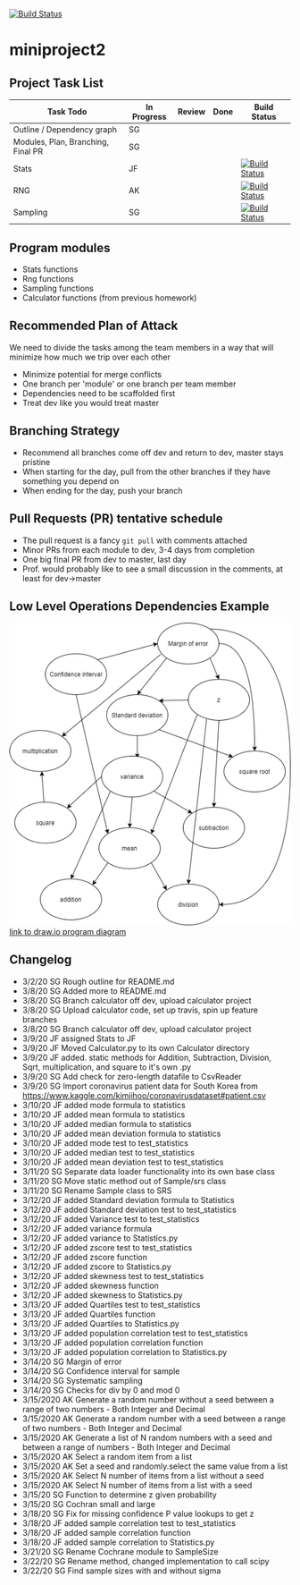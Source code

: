 [![Build Status](https://travis-ci.com/sng23/miniproject2.svg?branch=dev)](https://travis-ci.com/sng23/miniproject2)

# miniproject2

## Project Task List
Task Todo | In Progress | Review | Done | Build Status
--- | --- | --- | --- | ---
Outline / Dependency graph | SG | |
Modules, Plan, Branching, Final PR | SG | |
Stats |JF | | | [![Build Status](https://travis-ci.com/sng23/miniproject2.svg?branch=stats)](https://travis-ci.com/sng23/miniproject2)
RNG |AK | | | [![Build Status](https://travis-ci.com/sng23/miniproject2.svg?branch=rng)](https://travis-ci.com/sng23/miniproject2)
Sampling | SG | | | [![Build Status](https://travis-ci.com/sng23/miniproject2.svg?branch=sampling)](https://travis-ci.com/sng23/miniproject2)


## Program modules
* Stats functions        
* Rng functions
* Sampling functions
* Calculator functions (from previous homework)

## Recommended Plan of Attack
We need to divide the tasks among the team members in a way that will minimize how much we trip over each other
* Minimize potential for merge conflicts
* One branch per 'module' or one branch per team member
* Dependencies need to be scaffolded first
* Treat dev like you would treat master

## Branching Strategy
* Recommend all branches come off dev and return to dev, master stays pristine
* When starting for the day, pull from the other branches if they have something you depend on
* When ending for the day, push your branch

## Pull Requests (PR) tentative schedule
* The pull request is a fancy `git pull` with comments attached
* Minor PRs from each module to dev, 3-4 days from completion
* One big final PR from dev to master, last day
* Prof. would probably like to see a small discussion in the comments, at least for dev->master
 
## Low Level Operations Dependencies Example
![](images/Program%20Operations%20Diagram.png)
[link to draw.io program diagram](https://drive.google.com/file/d/1-kmcID1HtiE-PwfVW2D8M-OZXasv8nbQ/view?usp=sharing)

## Changelog
* 3/2/20 SG Rough outline for README.md
* 3/8/20 SG Added more to README.md
* 3/8/20 SG Branch calculator off dev, upload calculator project
* 3/8/20 SG Upload calculator code, set up travis, spin up feature branches
* 3/8/20 SG Branch calculator off dev, upload calculator project
* 3/9/20 JF assigned Stats to JF
* 3/9/20 JF Moved Calculator.py to its own Calculator directory
* 3/9/20 JF added. static methods for Addition, Subtraction, Division, Sqrt, multiplication, and square to it's own .py
* 3/9/20 SG Add check for zero-length datafile to CsvReader
* 3/9/20 SG Import coronavirus patient data for South Korea from https://www.kaggle.com/kimjihoo/coronavirusdataset#patient.csv
* 3/10/20 JF added mode formula to statistics 
* 3/10/20 JF added mean formula to statistics 
* 3/10/20 JF added median formula to statistics 
* 3/10/20 JF added mean deviation formula to statistics 
* 3/10/20 JF added mode test to test_statistics
* 3/10/20 JF added median test to test_statistics
* 3/10/20 JF added mean deviation test to test_statistics
* 3/11/20 SG Separate data loader functionality into its own base class
* 3/11/20 SG Move static method out of Sample/srs class
* 3/11/20 SG Rename Sample class to SRS
* 3/12/20 JF added Standard deviation formula to Statistics
* 3/12/20 JF added Standard deviation test to test_statistics
* 3/12/20 JF added Variance test to test_statistics
* 3/12/20 JF added variance formula 
* 3/12/20 JF added  variance to Statistics.py
* 3/12/20 JF added zscore test to test_statistics
* 3/12/20 JF added zscore function
* 3/12/20 JF added zscore to Statistics.py
* 3/12/20 JF added skewness test to test_statistics
* 3/12/20 JF added skewness function
* 3/12/20 JF added skewness to Statistics.py
* 3/13/20 JF added Quartiles test to test_statistics
* 3/13/20 JF added Quartiles function
* 3/13/20 JF added Quartiles to Statistics.py
* 3/13/20 JF added population correlation test to test_statistics
* 3/13/20 JF added population correlation  function
* 3/13/20 JF added population correlation  to Statistics.py
* 3/14/20 SG Margin of error
* 3/14/20 SG Confidence interval for sample
* 3/14/20 SG Systematic sampling
* 3/14/20 SG Checks for div by 0 and mod 0
* 3/15/2020 AK Generate a random number without a seed between a range of two numbers - Both Integer and Decimal
* 3/15/2020 AK Generate a random number with a seed between a range of two numbers - Both Integer and Decimal
* 3/15/2020 AK Generate a list of N random numbers with a seed and between a range of numbers - Both Integer and Decimal
* 3/15/2020 AK Select a random item from a list
* 3/15/2020 AK Set a seed and randomly.select the same value from a list
* 3/15/2020 AK Select N number of items from a list without a seed
* 3/15/2020 AK Select N number of items from a list with a seed
* 3/15/20 SG Function to determine z given probability
* 3/15/20 SG Cochran small and large
* 3/18/20 SG Fix for missing confidence P value lookups to get z
* 3/18/20 JF added sample correlation test to test_statistics
* 3/18/20 JF added sample correlation  function
* 3/18/20 JF added sample correlation  to Statistics.py
* 3/21/20 SG Rename Cochrane module to SampleSize
* 3/22/20 SG Rename method, changed implementation to call scipy
* 3/22/20 SG Find sample sizes with and without sigma
